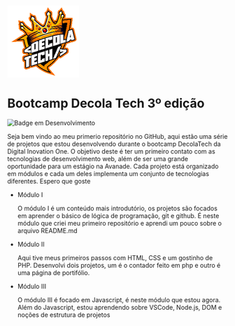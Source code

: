 ![Logo da Decola Tech](/assets/decolatech.png)

# Bootcamp Decola Tech 3º edição

![Badge em Desenvolvimento](http://img.shields.io/static/v1?label=STATUS&message=EM%20DESENVOLVIMENTO&color=GREEN&style=for-the-badge)

Seja bem vindo ao meu primerio repositório no GitHub, aqui estão uma série de projetos que estou desenvolvendo durante o bootcamp DecolaTech da Digital Inovation One. O objetivo deste é ter um primeiro contato com as tecnologias de desenvolvimento web, além de ser uma grande oportunidade para um estágio na Avanade. Cada projeto está organizado em módulos e cada um deles implementa um conjunto de tecnologias diferentes. Espero que goste 

* Módulo I

    O módulo I é um conteúdo mais introdutório, os projetos são focados em aprender o básico de lógica de programação, git e github. É neste módulo que criei meu primeiro repositório e aprendi um pouco sobre o arquivo README.md 

* Módulo II

    Aqui tive meus primeiros passos com HTML, CSS e um gostinho de PHP. Desenvolvi dois projetos, um é o contador feito em php e outro é uma página de portifólio.

* Módulo III

    O módulo III é focado em Javascript, é neste módulo que estou agora. Além do Javascript, estou aprendendo sobre VSCode, Node.js, DOM e noções de estrutura de projetos